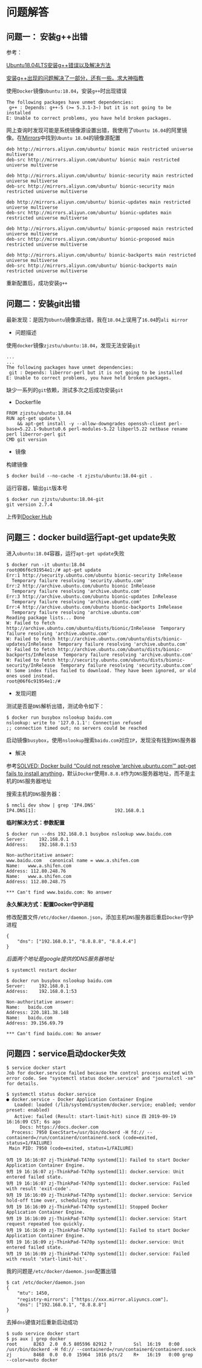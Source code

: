 
# 问题解答

## 问题一： 安装g++出错

参考：

[Ubuntu18.04LTS安装g++错误以及解决方法](http://blog.sina.com.cn/s/blog_64bb0c990102yv3a.html)

[安装g++出现的问题解决了一部分，还有一些。求大神指教](https://forum.ubuntu.org.cn/viewtopic.php?t=465488)

使用`Docker`镜像`Ubuntu:18.04`，安装`g++`时出现错误

```
The following packages have unmet dependencies:
 g++ : Depends: g++-5 (>= 5.3.1-3~) but it is not going to be installed
E: Unable to correct problems, you have held broken packages.
```

网上查询时发现可能是系统镜像源设置出错，我使用了`Ubuntu 16.04`的阿里镜像。在[Mirrors](https://opsx.alibaba.com/mirror)中找到`Ubuntu 18.04`的镜像源配置

```
deb http://mirrors.aliyun.com/ubuntu/ bionic main restricted universe multiverse
deb-src http://mirrors.aliyun.com/ubuntu/ bionic main restricted universe multiverse

deb http://mirrors.aliyun.com/ubuntu/ bionic-security main restricted universe multiverse
deb-src http://mirrors.aliyun.com/ubuntu/ bionic-security main restricted universe multiverse

deb http://mirrors.aliyun.com/ubuntu/ bionic-updates main restricted universe multiverse
deb-src http://mirrors.aliyun.com/ubuntu/ bionic-updates main restricted universe multiverse

deb http://mirrors.aliyun.com/ubuntu/ bionic-proposed main restricted universe multiverse
deb-src http://mirrors.aliyun.com/ubuntu/ bionic-proposed main restricted universe multiverse

deb http://mirrors.aliyun.com/ubuntu/ bionic-backports main restricted universe multiverse
deb-src http://mirrors.aliyun.com/ubuntu/ bionic-backports main restricted universe multiverse
```

重新配置后，成功安装`g++`

## 问题二：安装git出错

最新发现：是因为`Ubuntu`镜像源出错，我在`18.04`上误用了`16.04`的`ali mirror`

* 问题描述

使用`docker`镜像`zjzstu/ubuntu:18.04`，发现无法安装`git`

```
...
...
The following packages have unmet dependencies:
 git : Depends: liberror-perl but it is not going to be installed
E: Unable to correct problems, you have held broken packages.
```

缺少一系列的`git`依赖，测试多次之后成功安装`git`

* Dockerfile

```
FROM zjzstu/ubuntu:18.04
RUN apt-get update \
	&& apt-get install -y --allow-downgrades openssh-client perl-base=5.22.1-9ubuntu0.6 perl-modules-5.22 libperl5.22 netbase rename perl liberror-perl git
CMD git version 
```

* 镜像

构建镜像

```
$ docker build --no-cache -t zjzstu/ubuntu:18.04-git .
```

运行容器，输出`git`版本号

```
$ docker run zjzstu/ubuntu:18.04-git 
git version 2.7.4
```

上传到[Docker Hub](https://hub.docker.com/r/zjzstu/ubuntu)

## 问题三：docker build运行apt-get update失败

进入`ubuntu:18.04`容器，运行`apt-get update`失败

```
$ docker run -it ubuntu:18.04
root@06f6c91954e1:/# apt-get update
Err:1 http://security.ubuntu.com/ubuntu bionic-security InRelease        
  Temporary failure resolving 'security.ubuntu.com'
Err:2 http://archive.ubuntu.com/ubuntu bionic InRelease                  
  Temporary failure resolving 'archive.ubuntu.com'
Err:3 http://archive.ubuntu.com/ubuntu bionic-updates InRelease
  Temporary failure resolving 'archive.ubuntu.com'
Err:4 http://archive.ubuntu.com/ubuntu bionic-backports InRelease
  Temporary failure resolving 'archive.ubuntu.com'
Reading package lists... Done        
W: Failed to fetch http://archive.ubuntu.com/ubuntu/dists/bionic/InRelease  Temporary failure resolving 'archive.ubuntu.com'
W: Failed to fetch http://archive.ubuntu.com/ubuntu/dists/bionic-updates/InRelease  Temporary failure resolving 'archive.ubuntu.com'
W: Failed to fetch http://archive.ubuntu.com/ubuntu/dists/bionic-backports/InRelease  Temporary failure resolving 'archive.ubuntu.com'
W: Failed to fetch http://security.ubuntu.com/ubuntu/dists/bionic-security/InRelease  Temporary failure resolving 'security.ubuntu.com'
W: Some index files failed to download. They have been ignored, or old ones used instead.
root@06f6c91954e1:/# 
```

* 发现问题

测试是否是`DNS`解析出错，测试命令如下：

``` 
$ docker run busybox nslookup baidu.com
nslookup: write to '127.0.1.1': Connection refused
;; connection timed out; no servers could be reached
```

启动镜像`busybox`，使用`nslookup`搜索`baidu.com`对应`IP`，发现没有找到`DNS`服务器

* 解决

参考[SOLVED: Docker build “Could not resolve ‘archive.ubuntu.com’” apt-get fails to install anything](https://medium.com/@faithfulanere/solved-docker-build-could-not-resolve-archive-ubuntu-com-apt-get-fails-to-install-anything-9ea4dfdcdcf2)，默认`Docker`使用`8.8.8.8`作为`DNS`服务器地址，而不是主机的`DNS`服务器地址

搜索主机的`DNS`服务器：

```
$ nmcli dev show | grep 'IP4.DNS'
IP4.DNS[1]:                             192.168.0.1
```

**临时解决方式：参数配置**

```
$ docker run --dns 192.168.0.1 busybox nslookup www.baidu.com
Server:		192.168.0.1
Address:	192.168.0.1:53

Non-authoritative answer:
www.baidu.com	canonical name = www.a.shifen.com
Name:	www.a.shifen.com
Address: 112.80.248.76
Name:	www.a.shifen.com
Address: 112.80.248.75

*** Can't find www.baidu.com: No answer
```

**永久解决方式：配置Docker守护进程**

修改配置文件`/etc/docker/daemon.json`，添加主机`DNS`服务器后重启`Docker`守护进程

```
{
    "dns": ["192.168.0.1", "8.8.8.8", "8.8.4.4"]
}
```

*后面两个地址是google提供的DNS服务器地址*

```
$ systemctl restart docker

$ docker run busybox nslookup baidu.com
Server:		192.168.0.1
Address:	192.168.0.1:53

Non-authoritative answer:
Name:	baidu.com
Address: 220.181.38.148
Name:	baidu.com
Address: 39.156.69.79

*** Can't find baidu.com: No answer
```

## 问题四：service启动docker失效

```
$ service docker start
Job for docker.service failed because the control process exited with error code. See "systemctl status docker.service" and "journalctl -xe" for details.

$ systemctl status docker.service
● docker.service - Docker Application Container Engine
   Loaded: loaded (/lib/systemd/system/docker.service; enabled; vendor preset: enabled)
   Active: failed (Result: start-limit-hit) since 四 2019-09-19 16:16:09 CST; 6s ago
     Docs: https://docs.docker.com
  Process: 7950 ExecStart=/usr/bin/dockerd -H fd:// --containerd=/run/containerd/containerd.sock (code=exited, status=1/FAILURE)
 Main PID: 7950 (code=exited, status=1/FAILURE)

9月 19 16:16:07 zj-ThinkPad-T470p systemd[1]: Failed to start Docker Application Container Engine.
9月 19 16:16:07 zj-ThinkPad-T470p systemd[1]: docker.service: Unit entered failed state.
9月 19 16:16:07 zj-ThinkPad-T470p systemd[1]: docker.service: Failed with result 'exit-code'.
9月 19 16:16:09 zj-ThinkPad-T470p systemd[1]: docker.service: Service hold-off time over, scheduling restart.
9月 19 16:16:09 zj-ThinkPad-T470p systemd[1]: Stopped Docker Application Container Engine.
9月 19 16:16:09 zj-ThinkPad-T470p systemd[1]: docker.service: Start request repeated too quickly.
9月 19 16:16:09 zj-ThinkPad-T470p systemd[1]: Failed to start Docker Application Container Engine.
9月 19 16:16:09 zj-ThinkPad-T470p systemd[1]: docker.service: Unit entered failed state.
9月 19 16:16:09 zj-ThinkPad-T470p systemd[1]: docker.service: Failed with result 'start-limit-hit'.
```

我的问题是`/etc/docker/daemon.json`配置出错

```
$ cat /etc/docker/daemon.json 
{
    "mtu": 1450,
    "registry-mirrors": ["https://xxx.mirror.aliyuncs.com"]，
    "dns": ["192.168.0.1", "8.8.8.8"]
}
```

去掉`dns`键值对后重新启动成功

```
$ sudo service docker start
$ ps aux | grep docker
root      8263  2.0  0.5 805596 82912 ?        Ssl  16:19   0:00 /usr/bin/dockerd -H fd:// --containerd=/run/containerd/containerd.sock
zj        8468  0.0  0.0  15964  1016 pts/2    R+   16:19   0:00 grep --color=auto docker
```